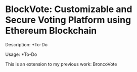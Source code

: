 # BlockVote: Customizable and Secure Voting Platform using Ethereum Blockchain

Description: *To-Do

Usage: *To-Do

This is an extension to my previous work: BroncoVote
